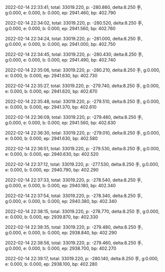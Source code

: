 2022-02-14 22:33:41, total: 33019.220, p: -280.860, delta:8.250 手, g:0.000, e: 0.000, b: 0.000, ep: 2941.460, bp: 402.790

2022-02-14 22:34:02, total: 33019.220, p: -280.520, delta:8.250 手, g:0.000, e: 0.000, b: 0.000, ep: 2941.560, bp: 402.760

2022-02-14 22:34:24, total: 33019.220, p: -281.000, delta:8.250 手, g:0.000, e: 0.000, b: 0.000, ep: 2941.000, bp: 402.750

2022-02-14 22:34:45, total: 33019.220, p: -280.430, delta:8.250 手, g:0.000, e: 0.000, b: 0.000, ep: 2941.490, bp: 402.740

2022-02-14 22:35:06, total: 33019.220, p: -280.210, delta:8.250 手, g:0.000, e: 0.000, b: 0.000, ep: 2941.630, bp: 402.730

2022-02-14 22:35:27, total: 33019.220, p: -279.740, delta:8.250 手, g:0.000, e: 0.000, b: 0.000, ep: 2941.620, bp: 402.670

2022-02-14 22:35:48, total: 33019.220, p: -279.510, delta:8.250 手, g:0.000, e: 0.000, b: 0.000, ep: 2941.370, bp: 402.610

2022-02-14 22:36:09, total: 33019.220, p: -279.480, delta:8.250 手, g:0.000, e: 0.000, b: 0.000, ep: 2941.560, bp: 402.630

2022-02-14 22:36:30, total: 33019.220, p: -279.010, delta:8.250 手, g:0.000, e: 0.000, b: 0.000, ep: 2941.630, bp: 402.580

2022-02-14 22:36:51, total: 33019.220, p: -279.530, delta:8.250 手, g:0.000, e: 0.000, b: 0.000, ep: 2940.630, bp: 402.520

2022-02-14 22:37:12, total: 33019.220, p: -277.530, delta:8.250 手, g:0.000, e: 0.000, b: 0.000, ep: 2940.790, bp: 402.290

2022-02-14 22:37:33, total: 33019.220, p: -278.540, delta:8.250 手, g:0.000, e: 0.000, b: 0.000, ep: 2940.180, bp: 402.340

2022-02-14 22:37:54, total: 33019.220, p: -278.340, delta:8.250 手, g:0.000, e: 0.000, b: 0.000, ep: 2940.380, bp: 402.340

2022-02-14 22:38:15, total: 33019.220, p: -278.770, delta:8.250 手, g:0.000, e: 0.000, b: 0.000, ep: 2939.870, bp: 402.330

2022-02-14 22:38:35, total: 33019.220, p: -279.480, delta:8.250 手, g:0.000, e: 0.000, b: 0.000, ep: 2938.840, bp: 402.290

2022-02-14 22:38:56, total: 33019.220, p: -279.460, delta:8.250 手, g:0.000, e: 0.000, b: 0.000, ep: 2938.700, bp: 402.270

2022-02-14 22:39:17, total: 33019.220, p: -280.140, delta:8.250 手, g:0.000, e: 0.000, b: 0.000, ep: 2938.100, bp: 402.280